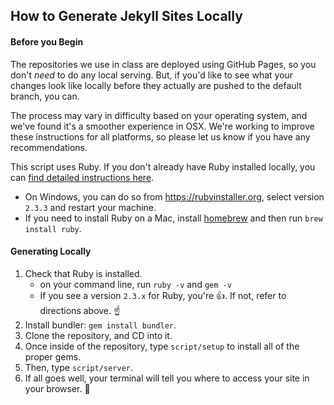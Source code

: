 ## How to Generate Jekyll Sites Locally


#### Before you Begin
The repositories we use in class are deployed using GitHub Pages, so you don't _need_ to do any local serving. But, if you'd like to see what your changes look like locally before they actually are pushed to the default branch, you can.

The process may vary in difficulty based on your operating system, and we've found it's a smoother experience in OSX. We're working to improve these instructions for all platforms, so please let us know if you have any recommendations. 

This script uses Ruby. If you don't already have Ruby installed locally, you can [find detailed instructions here](https://www.ruby-lang.org/en/documentation/installation/).
   - On Windows, you can do so from https://rubyinstaller.org, select version `2.3.3` and restart your machine.
   - If you need to install Ruby on a Mac, install [homebrew](https://brew.sh) and then run `brew install ruby`.

#### Generating Locally
1. Check that Ruby is installed.
   - on your command line, run `ruby -v` and `gem -v` 
   - If you see a version `2.3.x` for Ruby, you're :+1:. If not, refer to directions above. :point_up:
1. Install bundler: `gem install bundler`.
1. Clone the repository, and CD into it.
1. Once inside of the repository, type `script/setup` to install all of the proper gems. 
1. Then, type `script/server`.
1. If all goes well, your terminal will tell you where to access your site in your browser. :tada:

